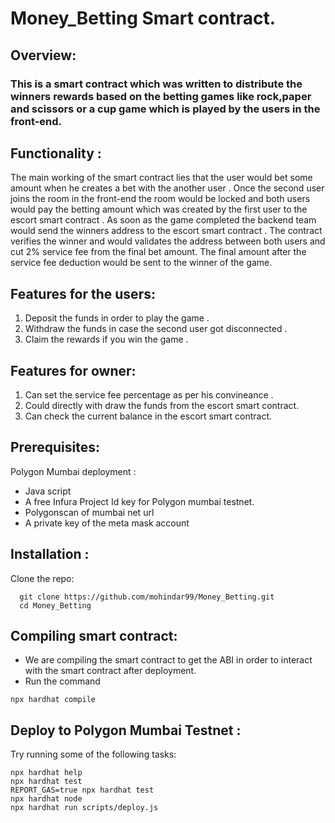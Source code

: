 # Money_Betting Smart contract.

## Overview:

### This is a smart contract which was written to distribute the winners rewards based on the betting games like rock,paper and scissors or a cup game which is played by the users in the front-end.

## Functionality :
 The main working of the smart contract lies that the user would bet some amount when he creates a bet with the another user . Once the second user joins the room in the front-end the room would be locked and both users would pay the betting amount which was created by the first user to the escort smart contract . As soon as the game completed the backend team would send the winners address to the escort smart contract . The contract verifies the winner and would validates the address between both users and cut 2% service fee from the final bet amount. The final amount after the service fee deduction would be sent to the winner of the game.
 
 ## Features for the users:
 1. Deposit the funds in order to play the game .
 2. Withdraw the funds in case the second user got disconnected .
 3. Claim the rewards if you win the game .
 
 ## Features for owner:
 
 1. Can set the service fee percentage as per his convineance .
 2. Could directly with draw the funds from the escort smart contract.
 3. Can check the current balance in the escort smart contract.
 
## Prerequisites:
  Polygon Mumbai deployment :
  - Java script
  - A free Infura Project Id key for Polygon mumbai testnet.
  - Polygonscan of mumbai net url 
  - A private key of the meta mask account 
  
## Installation :
Clone the repo:

```shell
  git clone https://github.com/mohindar99/Money_Betting.git 
  cd Money_Betting 
   ```
   
## Compiling smart contract:
- We are compiling the smart contract to get the ABI in order to interact with the smart contract after deployment.
- Run the command
``` shell
npx hardhat compile
```


## Deploy to Polygon Mumbai Testnet :





Try running some of the following tasks:

```shell
npx hardhat help
npx hardhat test
REPORT_GAS=true npx hardhat test
npx hardhat node
npx hardhat run scripts/deploy.js
```
